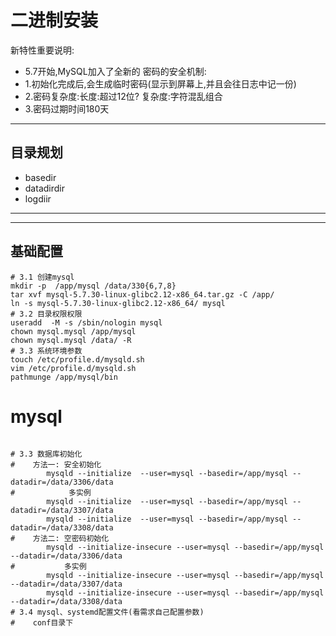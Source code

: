# 二进制安装 #

新特性重要说明:
* 5.7开始,MySQL加入了全新的 密码的安全机制:
* 1.初始化完成后,会生成临时密码(显示到屏幕上,并且会往日志中记一份)
* 2.密码复杂度:长度:超过12位? 复杂度:字符混乱组合
* 3.密码过期时间180天

---

## 目录规划 ##

* basedir
* datadirdir
* logdiir

---

---

## 基础配置 ##

```shell
# 3.1 创建mysql
mkdir -p  /app/mysql /data/330{6,7,8}
tar xvf mysql-5.7.30-linux-glibc2.12-x86_64.tar.gz -C /app/
ln -s mysql-5.7.30-linux-glibc2.12-x86_64/ mysql
# 3.2 目录权限权限
useradd  -M -s /sbin/nologin mysql
chown mysql.mysql /app/mysql
chown mysql.mysql /data/ -R
# 3.3 系统环境参数
touch /etc/profile.d/mysqld.sh
vim /etc/profile.d/mysqld.sh
pathmunge /app/mysql/bin
```

# mysql #

```shell

# 3.3 数据库初始化
#    方法一: 安全初始化
        mysqld --initialize  --user=mysql --basedir=/app/mysql --datadir=/data/3306/data
#            多实例
        mysqld --initialize  --user=mysql --basedir=/app/mysql --datadir=/data/3307/data
        mysqld --initialize  --user=mysql --basedir=/app/mysql --datadir=/data/3308/data
#    方法二: 空密码初始化
        mysqld --initialize-insecure --user=mysql --basedir=/app/mysql --datadir=/data/3306/data
#           多实例
        mysqld --initialize-insecure --user=mysql --basedir=/app/mysql --datadir=/data/3307/data
        mysqld --initialize-insecure --user=mysql --basedir=/app/mysql --datadir=/data/3308/data
# 3.4 mysql、systemd配置文件(看需求自己配置参数)
#    conf目录下
```
